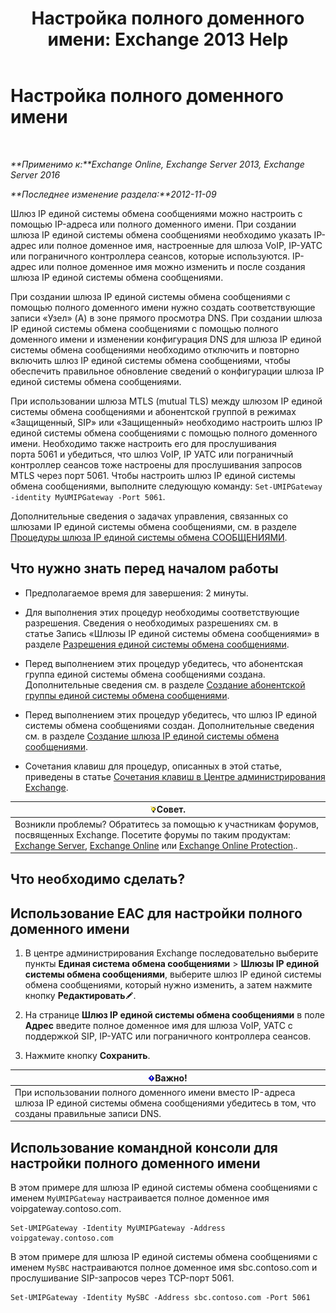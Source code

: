 ﻿---
title: 'Настройка полного доменного имени: Exchange 2013 Help'
TOCTitle: Настройка полного доменного имени
ms:assetid: af093f87-59b7-44a8-a9a2-8f17f0cc7db8
ms:mtpsurl: https://technet.microsoft.com/ru-ru/library/Ee423553(v=EXCHG.150)
ms:contentKeyID: 50488901
ms.date: 05/22/2018
mtps_version: v=EXCHG.150
ms.translationtype: MT
---

# Настройка полного доменного имени

 

_**Применимо к:**Exchange Online, Exchange Server 2013, Exchange Server 2016_

_**Последнее изменение раздела:**2012-11-09_

Шлюз IP единой системы обмена сообщениями можно настроить с помощью IP-адреса или полного доменного имени. При создании шлюза IP единой системы обмена сообщениями необходимо указать IP-адрес или полное доменное имя, настроенные для шлюза VoIP, IP-УАТС или пограничного контроллера сеансов, которые используются. IP-адрес или полное доменное имя можно изменить и после создания шлюза IP единой системы обмена сообщениями.

При создании шлюза IP единой системы обмена сообщениями с помощью полного доменного имени нужно создать соответствующие записи «Узел» (A) в зоне прямого просмотра DNS. При создании шлюза IP единой системы обмена сообщениями с помощью полного доменного имени и изменении конфигурация DNS для шлюза IP единой системы обмена сообщениями необходимо отключить и повторно включить шлюз IP единой системы обмена сообщениями, чтобы обеспечить правильное обновление сведений о конфигурации шлюза IP единой системы обмена сообщениями.

При использовании шлюза MTLS (mutual TLS) между шлюзом IP единой системы обмена сообщениями и абонентской группой в режимах «Защищенный, SIP» или «Защищенный» необходимо настроить шлюз IP единой системы обмена сообщениями с помощью полного доменного имени. Необходимо также настроить его для прослушивания порта 5061 и убедиться, что шлюз VoIP, IP УАТС или пограничный контроллер сеансов тоже настроены для прослушивания запросов MTLS через порт 5061. Чтобы настроить шлюз IP единой системы обмена сообщениями, выполните следующую команду: `Set-UMIPGateway -identity MyUMIPGateway -Port 5061`.

Дополнительные сведения о задачах управления, связанных со шлюзами IP единой системы обмена сообщениями, см. в разделе [Процедуры шлюза IP единой системы обмена СООБЩЕНИЯМИ](um-ip-gateway-procedures-exchange-2013-help.md).

## Что нужно знать перед началом работы

  - Предполагаемое время для завершения: 2 минуты.

  - Для выполнения этих процедур необходимы соответствующие разрешения. Сведения о необходимых разрешениях см. в статье Запись «Шлюзы IP единой системы обмена сообщениями» в разделе [Разрешения единой системы обмена сообщениями](unified-messaging-permissions-exchange-2013-help.md).

  - Перед выполнением этих процедур убедитесь, что абонентская группа единой системы обмена сообщениями создана. Дополнительные сведения см. в разделе [Создание абонентской группы единой системы обмена сообщениями](create-a-um-dial-plan-exchange-2013-help.md).

  - Перед выполнением этих процедур убедитесь, что шлюз IP единой системы обмена сообщениями создан. Дополнительные сведения см. в разделе [Создание шлюза IP единой системы обмена сообщениями](create-a-um-ip-gateway-exchange-2013-help.md).

  - Сочетания клавиш для процедур, описанных в этой статье, приведены в статье [Сочетания клавиш в Центре администрирования Exchange](keyboard-shortcuts-in-the-exchange-admin-center-exchange-online-protection-help.md).

<table>
<thead>
<tr class="header">
<th><img src="images/Bb124558.tip(EXCHG.150).gif" title="Совет" alt="Совет" />Совет.</th>
</tr>
</thead>
<tbody>
<tr class="odd">
<td>Возникли проблемы? Обратитесь за помощью к участникам форумов, посвященных Exchange. Посетите форумы по таким продуктам: <a href="https://go.microsoft.com/fwlink/p/?linkid=60612">Exchange Server</a>, <a href="https://go.microsoft.com/fwlink/p/?linkid=267542">Exchange Online</a> или <a href="https://go.microsoft.com/fwlink/p/?linkid=285351">Exchange Online Protection</a>..</td>
</tr>
</tbody>
</table>


## Что необходимо сделать?

## Использование EAC для настройки полного доменного имени

1.  В центре администрирования Exchange последовательно выберите пункты **Единая система обмена сообщениями** \> **Шлюзы IP единой системы обмена сообщениями**, выберите шлюз IP единой системы обмена сообщениями, который нужно изменить, а затем нажмите кнопку **Редактировать**![Значок редактирования](images/Bb124582.6f53ccb2-1f13-4c02-bea0-30690e6ea71d(EXCHG.150).gif "Значок редактирования").

2.  На странице **Шлюз IP единой системы обмена сообщениями** в поле **Адрес** введите полное доменное имя для шлюза VoIP, УАТС с поддержкой SIP, IP-УАТС или пограничного контроллера сеансов.

3.  Нажмите кнопку **Сохранить**.

<table>
<thead>
<tr class="header">
<th><img src="images/Dd876857.important(EXCHG.150).gif" title="Важно" alt="Важно" />Важно!</th>
</tr>
</thead>
<tbody>
<tr class="odd">
<td>При использовании полного доменного имени вместо IP-адреса шлюза IP единой системы обмена сообщениями убедитесь в том, что созданы правильные записи DNS.</td>
</tr>
</tbody>
</table>


## Использование командной консоли для настройки полного доменного имени

В этом примере для шлюза IP единой системы обмена сообщениями с именем `MyUMIPGateway` настраивается полное доменное имя voipgateway.contoso.com.

    Set-UMIPGateway -Identity MyUMIPGateway -Address voipgateway.contoso.com

В этом примере для шлюза IP единой системы обмена сообщениями с именем `MySBC` настраиваются полное доменное имя sbc.contoso.com и прослушивание SIP-запросов через TCP-порт 5061.

    Set-UMIPGateway -Identity MySBC -Address sbc.contoso.com -Port 5061

